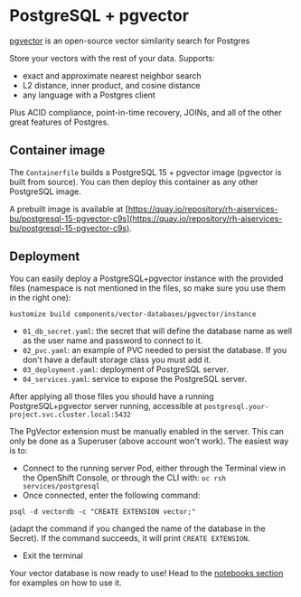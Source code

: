 # PostgreSQL + pgvector

[pgvector](https://github.com/pgvector/pgvector) is an open-source vector similarity search for Postgres

Store your vectors with the rest of your data. Supports:

- exact and approximate nearest neighbor search
- L2 distance, inner product, and cosine distance
- any language with a Postgres client

Plus ACID compliance, point-in-time recovery, JOINs, and all of the other great features of Postgres.

## Container image

The `Containerfile` builds a PostgreSQL 15 + pgvector image (pgvector is built from source).
You can then deploy this container as any other PostgreSQL image.

A prebuilt image is available at [https://quay.io/repository/rh-aiservices-bu/postgresql-15-pgvector-c9s](https://quay.io/repository/rh-aiservices-bu/postgresql-15-pgvector-c9s).

## Deployment

You can easily deploy a PostgreSQL+pgvector instance with the provided files (namespace is not mentioned in the files, so make sure you use them in the right one):

`kustomize build components/vector-databases/pgvector/instance`

- `01_db_secret.yaml`: the secret that will define the database name as well as the user name and password to connect to it.
- `02_pvc.yaml`: an example of PVC needed to persist the database. If you don't have a default storage class you must add it.
- `03_deployment.yaml`: deployment of PostgreSQL server.
- `04_services.yaml`: service to expose the PostgreSQL server.

After applying all those files you should have a running PostgreSQL+pgvector server running, accessible at `postgresql.your-project.svc.cluster.local:5432`

The PgVector extension must be manually enabled in the server. This can only be done as a Superuser (above account won't work). The easiest way is to:

- Connect to the running server Pod, either through the Terminal view in the OpenShift Console, or through the CLI with: `oc rsh services/postgresql`
- Once connected, enter the following command:

`psql -d vectordb -c "CREATE EXTENSION vector;"`

(adapt the command if you changed the name of the database in the Secret).
If the command succeeds, it will print `CREATE EXTENSION`.

- Exit the terminal

Your vector database is now ready to use! Head to the [notebooks section](../../examples/notebooks/) for examples on how to use it.
